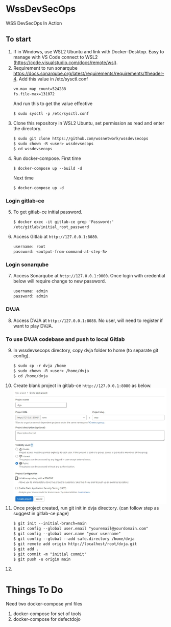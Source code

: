 # WssDevSecOps
WSS DevSecOps In Action
## To start
1. If in Windows, use WSL2 Ubuntu and link with Docker-Desktop. Easy to manage with VS Code connect to WSL2 (https://code.visualstudio.com/docs/remote/wsl).
2. Requirement to run sonarqube https://docs.sonarqube.org/latest/requirements/requirements/#header-4.
    Add this value in /etc/sysctl.conf
    ```
    vm.max_map_count=524288
    fs.file-max=131072
    ```
    And run this to get the value effective
    ```
    $ sudo sysctl -p /etc/sysctl.conf
    ```
3. Clone this repository in WSL2 Ubuntu, set permission as read and enter the directory.
    ```
    $ sudo git clone https://github.com/wssnetwork/wssdevsecops
    $ sudo chown -R <user> wssdevsecops
    $ cd wssdevsecops
    ```
4. Run docker-compose.
    First time
    ```
    $ docker-compose up --build -d
    ```
    Next time
    ```
    $ docker-compose up -d
    ```
### Login gitlab-ce
5. To get gitlab-ce initial password.
    ```
    $ docker exec -it gitlab-ce grep 'Password:' /etc/gitlab/initial_root_password
    ```
6. Access Gitlab at `http://127.0.0.1:8080`.
    ```
    username: root
    password: <output-from-command-at-step-5>
    ```
### Login sonarqube
7. Access Sonarqube at `http://127.0.0.1:9000`. Once login with credential below will require change to new password.
    ```
    username: admin
    password: admin
    ```
### DVJA
8. Access DVJA at `http://127.0.0.1:8088`. No user, will need to register if want to play DVJA.
### To use DVJA codebase and push to local Gitlab
9. In wssdevsecops directory, copy dvja folder to home (to separate git config).
    ```
    $ sudo cp -r dvja /home
    $ sudo chown -R <user> /home/dvja
    $ cd /home/dvja
    ```
10. Create blank project in gitlab-ce `http://127.0.0.1:8080` as below. 
    ![gitlab blank project](img/gitlab-blank-project.jpg)
11. Once project created, run git init in dvja directory. (can follow step as suggest in gitlab-ce page)
    ```
    $ git init --initial-branch=main
    $ git config --global user.email "youremail@yourdomain.com"
    $ git config --global user.name "your username"
    $ git config --global --add safe.directory /home/dvja
    $ git remote add origin http://localhost/root/dvja.git
    $ git add .
    $ git commit -m "initial commit"
    $ git push -u origin main
    ```
12. 
# Things To Do
Need two docker-compose yml files
1. docker-compose for set of tools
2. docker-compose for defectdojo